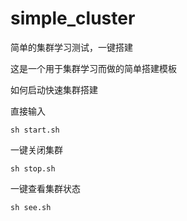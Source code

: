 # simple_cluster
简单的集群学习测试，一键搭建

这是一个用于集群学习而做的简单搭建模板

如何启动快速集群搭建

直接输入

`sh start.sh`

一键关闭集群

`sh stop.sh`

一键查看集群状态

`sh see.sh`
